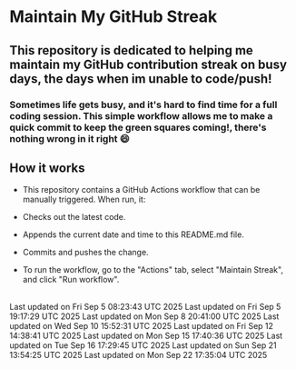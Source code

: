 # Maintain My GitHub Streak
## This repository is dedicated to helping me maintain my GitHub contribution streak on busy days, the days when im unable to code/push!

### Sometimes life gets busy, and it's hard to find time for a full coding session. This simple workflow allows me to make a quick commit to keep the green squares coming!, there's nothing wrong in it right 😄

## How it works

- This repository contains a GitHub Actions workflow that can be manually triggered. When run, it:

- Checks out the latest code.

- Appends the current date and time to this README.md file.

- Commits and pushes the change.

- To run the workflow, go to the "Actions" tab, select "Maintain Streak", and click "Run workflow".

<br/>Last updated on Fri Sep  5 08:23:43 UTC 2025
Last updated on Fri Sep  5 19:17:29 UTC 2025
Last updated on Mon Sep  8 20:41:00 UTC 2025
Last updated on Wed Sep 10 15:52:31 UTC 2025
Last updated on Fri Sep 12 14:38:41 UTC 2025
Last updated on Mon Sep 15 17:40:36 UTC 2025
Last updated on Tue Sep 16 17:29:45 UTC 2025
Last updated on Sun Sep 21 13:54:25 UTC 2025
Last updated on Mon Sep 22 17:35:04 UTC 2025
